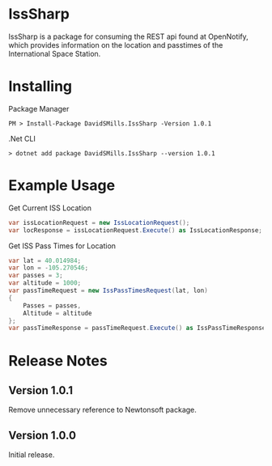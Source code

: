 # IssSharp
IssSharp is a package for consuming the REST api found at OpenNotify, which provides information on the location and passtimes of the International Space Station.

# Installing
Package Manager
```
PM > Install-Package DavidSMills.IssSharp -Version 1.0.1
```
.Net CLI
```
> dotnet add package DavidSMills.IssSharp --version 1.0.1
```

# Example Usage

Get Current ISS Location

```c#
var issLocationRequest = new IssLocationRequest();
var locResponse = issLocationRequest.Execute() as IssLocationResponse;
```

Get ISS Pass Times for Location
```c#
var lat = 40.014984;
var lon = -105.270546;
var passes = 3;
var altitude = 1000;
var passTimeRequest = new IssPassTimesRequest(lat, lon)
{
    Passes = passes,
    Altitude = altitude
};
var passTimeResponse = passTimeRequest.Execute() as IssPassTimeResponse;
```
# Release Notes

## Version 1.0.1
Remove unnecessary reference to Newtonsoft package.

## Version 1.0.0
Initial release.
